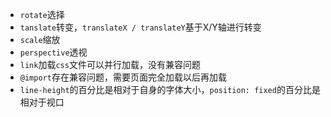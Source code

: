* `rotate`选择
* `tanslate`转变，`translateX / translateY`基于X/Y轴进行转变
* `scale`缩放 
* `perspective`透视
* `link`加载`css`文件可以并行加载，没有兼容问题
* `@import`存在兼容问题，需要页面完全加载以后再加载
* `line-height`的百分比是相对于自身的字体大小，`position: fixed`的百分比是相对于视口